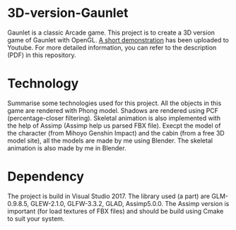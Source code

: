 # 3D-version-Gaunlet
Gaunlet is a classic Arcade game. 
This project is to create a 3D version game of Gaunlet with OpenGL.
[A short demonstration](https://www.youtube.com/watch?v=OMrUBLJSWFA&t=68s) has been uploaded to Youtube.
For more detailed information, you can refer to the description (PDF) in this repository.

# Technology
Summarise some technologies used for this project.
All the objects in this game are rendered with Phong model.
Shadows are rendered using PCF (percentage-closer filtering).
Skeletal animation is also implemented with the help of Assimp (Assimp help us parsed FBX file).
Execpt the model of the character (from Mihoyo Genshin Impact) and the cabin (from a free 3D model site), all the models are made by me using Blender.
The skeletal animation is also made by me in Blender.

# Dependency
The project is build in Visual Studio 2017.
The library used (a part) are GLM-0.9.8.5, GLEW-2.1.0, GLFW-3.3.2, GLAD, Assimp5.0.0. 
The Assimp version is important (for load textures of FBX files) and should be build using Cmake to suit your system.
